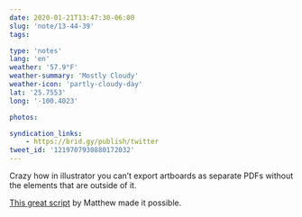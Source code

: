 ```yaml
---
date: 2020-01-21T13:47:30-06:00
slug: 'note/13-44-39'
tags:

type: 'notes'
lang: 'en'
weather: '57.9°F'
weather-summary: 'Mostly Cloudy'
weather-icon: 'partly-cloudy-day'
lat: '25.7553'
long: '-100.4023'

photos:

syndication_links:
    - https://brid.gy/publish/twitter
tweet_id: '1219707930880172032'
---
```

Crazy how in illustrator you can’t export artboards as separate PDFs without the elements that are outside of it. 

[This great script](http://www.ericson.net/content/2011/06/export-illustrator-layers-andor-artboards-as-pngs-and-pdfs/) by Matthew made it possible.